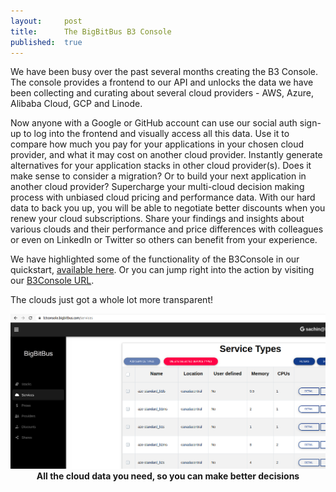 ```yaml
---
layout:     post
title:      The BigBitBus B3 Console
published:  true
---
```


We have been busy over the past several months creating the B3 Console. The console provides a frontend to our API and unlocks the data we have been collecting and curating about several cloud providers - AWS, Azure, Alibaba Cloud, GCP and Linode. 

Now anyone with a Google or GitHub account can use our social auth sign-up to log into the frontend and visually access all this data. Use it to compare how much you pay for your applications in your chosen cloud provider, and what it may cost on another cloud provider. Instantly generate alternatives for your application stacks in other cloud provider(s). Does it make sense to consider a migration? Or to build your next application in another cloud provider? Supercharge your multi-cloud decision making process with unbiased cloud pricing and performance data. With our hard data to back you up, you will be able to negotiate better discounts when you renew your cloud subscriptions. Share your findings and insights about various clouds and their performance and price differences with colleagues or even on LinkedIn or Twitter so others can benefit from your experience.

We have highlighted some of the functionality of the B3Console in our quickstart, [available here](https://www.bigbitbus.com/frontend-documentation/). Or you can jump right into the action by visiting our [B3Console URL](https://b3console.bigbitbus.com/login).

The clouds just got a whole lot more transparent!

<p align="center">
 <img src="/assets/post12/servicetypes.png">
 <b>All the cloud data you need, so you can make better decisions </b>
 </p>